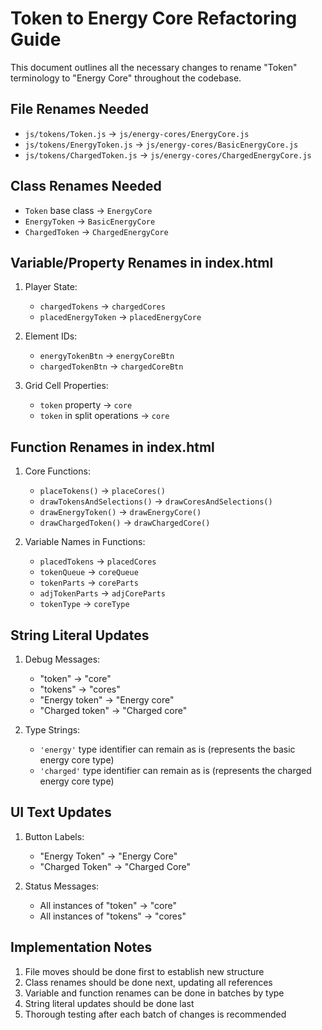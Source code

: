 # Token to Energy Core Refactoring Guide

This document outlines all the necessary changes to rename "Token" terminology to "Energy Core" throughout the codebase.

## File Renames Needed
- `js/tokens/Token.js` -> `js/energy-cores/EnergyCore.js`
- `js/tokens/EnergyToken.js` -> `js/energy-cores/BasicEnergyCore.js`
- `js/tokens/ChargedToken.js` -> `js/energy-cores/ChargedEnergyCore.js`

## Class Renames Needed
- `Token` base class -> `EnergyCore`
- `EnergyToken` -> `BasicEnergyCore`
- `ChargedToken` -> `ChargedEnergyCore`

## Variable/Property Renames in index.html
1. Player State:
   - `chargedTokens` -> `chargedCores`
   - `placedEnergyToken` -> `placedEnergyCore`

2. Element IDs:
   - `energyTokenBtn` -> `energyCoreBtn`
   - `chargedTokenBtn` -> `chargedCoreBtn`

3. Grid Cell Properties:
   - `token` property -> `core`
   - `token` in split operations -> `core`

## Function Renames in index.html
1. Core Functions:
   - `placeTokens()` -> `placeCores()`
   - `drawTokensAndSelections()` -> `drawCoresAndSelections()`
   - `drawEnergyToken()` -> `drawEnergyCore()`
   - `drawChargedToken()` -> `drawChargedCore()`

2. Variable Names in Functions:
   - `placedTokens` -> `placedCores`
   - `tokenQueue` -> `coreQueue`
   - `tokenParts` -> `coreParts`
   - `adjTokenParts` -> `adjCoreParts`
   - `tokenType` -> `coreType`

## String Literal Updates
1. Debug Messages:
   - "token" -> "core"
   - "tokens" -> "cores"
   - "Energy token" -> "Energy core"
   - "Charged token" -> "Charged core"

2. Type Strings:
   - `'energy'` type identifier can remain as is (represents the basic energy core type)
   - `'charged'` type identifier can remain as is (represents the charged energy core type)

## UI Text Updates
1. Button Labels:
   - "Energy Token" -> "Energy Core"
   - "Charged Token" -> "Charged Core"

2. Status Messages:
   - All instances of "token" -> "core"
   - All instances of "tokens" -> "cores"

## Implementation Notes
1. File moves should be done first to establish new structure
2. Class renames should be done next, updating all references
3. Variable and function renames can be done in batches by type
4. String literal updates should be done last
5. Thorough testing after each batch of changes is recommended 